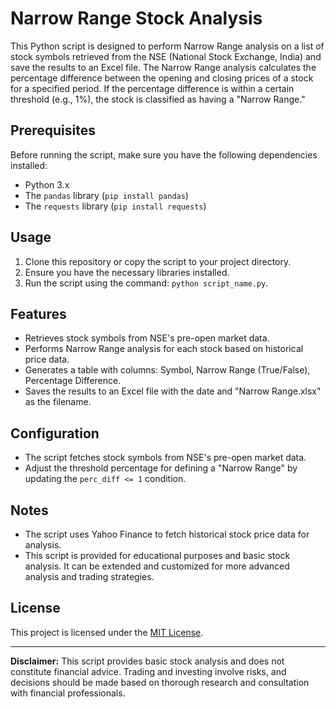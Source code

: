 # Narrow Range Stock Analysis

This Python script is designed to perform Narrow Range analysis on a list of stock symbols retrieved from the NSE (National Stock Exchange, India) and save the results to an Excel file. The Narrow Range analysis calculates the percentage difference between the opening and closing prices of a stock for a specified period. If the percentage difference is within a certain threshold (e.g., 1%), the stock is classified as having a "Narrow Range."

## Prerequisites

Before running the script, make sure you have the following dependencies installed:

- Python 3.x
- The `pandas` library (`pip install pandas`)
- The `requests` library (`pip install requests`)

## Usage

1. Clone this repository or copy the script to your project directory.
2. Ensure you have the necessary libraries installed.
3. Run the script using the command: `python script_name.py`.

## Features

- Retrieves stock symbols from NSE's pre-open market data.
- Performs Narrow Range analysis for each stock based on historical price data.
- Generates a table with columns: Symbol, Narrow Range (True/False), Percentage Difference.
- Saves the results to an Excel file with the date and "Narrow Range.xlsx" as the filename.

## Configuration

- The script fetches stock symbols from NSE's pre-open market data.
- Adjust the threshold percentage for defining a "Narrow Range" by updating the `perc_diff <= 1` condition.

## Notes

- The script uses Yahoo Finance to fetch historical stock price data for analysis.
- This script is provided for educational purposes and basic stock analysis. It can be extended and customized for more advanced analysis and trading strategies.

## License

This project is licensed under the [MIT License](LICENSE).

---

**Disclaimer:** This script provides basic stock analysis and does not constitute financial advice. Trading and investing involve risks, and decisions should be made based on thorough research and consultation with financial professionals.
